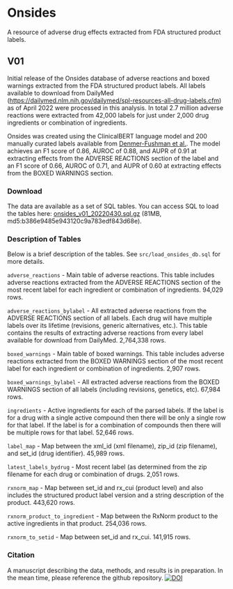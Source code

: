 # Onsides
A resource of adverse drug effects extracted from FDA structured product labels.

## V01

Initial release of the Onsides database of adverse reactions and boxed warnings extracted from the FDA structured product labels. All labels available to download from DailyMed (https://dailymed.nlm.nih.gov/dailymed/spl-resources-all-drug-labels.cfm) as of April 2022 were processed in this analysis. In total 2.7 million adverse reactions were extracted from 42,000 labels for just under 2,000 drug ingredients or combination of ingredients.

Onsides was created using the ClinicalBERT language model and 200 manually curated labels available from [Denmer-Fushman et al.](https://pubmed.ncbi.nlm.nih.gov/29381145/). The model achieves an F1 score of 0.86, AUROC of 0.88, and AUPR of 0.91 at extracting effects from the ADVERSE REACTIONS section of the label and an F1 score of 0.66, AUROC of 0.71, and AUPR of 0.60 at extracting effects from the BOXED WARNINGS section.

### Download

The data are available as a set of SQL tables. You can access SQL to load the tables here: [onsides_v01_20220430.sql.gz](http://tatonettilab.org/data/onsides_v01_20220430.sql.gz) (81MB, md5:b386e9485e943120c9a783edf843d68e).

### Description of Tables

Below is a brief description of the tables. See `src/load_onsides_db.sql` for more details.

`adverse_reactions` - Main table of adverse reactions. This table includes adverse reactions extracted from the ADVERSE REACTIONS section of the most recent label for each ingredient or combination of ingredients. 94,029 rows.

`adverse_reactions_bylabel` - All extracted adverse reactions from the ADVERSE REACTIONS section of all labels. Each drug will have multiple labels over its lifetime (revisions, generic alternatives, etc.). This table contains the results of extracting adverse reactions from every label available for download from DailyMed. 2,764,338 rows.

`boxed_warnings` - Main table of boxed warnings. This table includes adverse reactions extracted from the BOXED WARNINGS section of the most recent label for each ingredient or combination of ingredients. 2,907 rows.

`boxed_warnings_bylabel` - All extracted adverse reactions from the BOXED WARNINGS section of all labels (including revisions, genetics, etc). 67,984 rows.

`ingredients` - Active ingredients for each of the parsed labels. If the label is for a drug with a single active compound then there will be only a single row for that label.  If the label is for a combination of compounds then there will be multiple rows for that label. 52,646 rows.

`label_map` - Map between the xml_id (xml filename), zip_id (zip filename), and set_id (drug identifier). 45,989 rows.

`latest_labels_bydrug` - Most recent label (as determined from the zip filename for each drug or combination of drugs. 2,051 rows.

`rxnorm_map` - Map between set_id and rx_cui (product level) and also includes the structured product label version and a string description of the product. 443,620 rows.

`rxnorm_product_to_ingredient` - Map between the RxNorm product to the active ingredients in that product. 254,036 rows.

`rxnorm_to_setid` - Map between set_id and rx_cui. 141,915 rows.

### Citation

A manuscript describing the data, methods, and results is in preparation. In the mean time, please reference the github repository. [![DOI](https://zenodo.org/badge/479583027.svg)](https://zenodo.org/badge/latestdoi/479583027)
